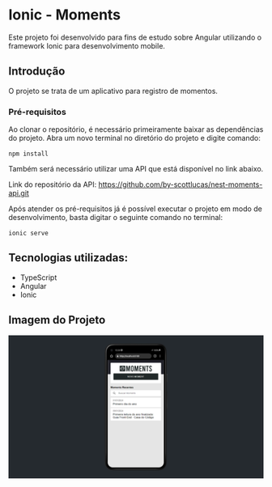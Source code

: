 # Ionic - Moments

Este projeto foi desenvolvido para fins de estudo sobre Angular utilizando o framework Ionic para desenvolvimento mobile.

## Introdução

O projeto se trata de um aplicativo para registro de momentos.

### Pré-requisitos

Ao clonar o repositório, é necessário primeiramente baixar as dependências do projeto. Abra um novo terminal no diretório do projeto e digite comando:

```
npm install
```

Também será necessário utilizar uma API que está disponível no link abaixo.

Link do repositório da API: https://github.com/by-scottlucas/nest-moments-api.git

Após atender os pré-requisitos já é possível executar o projeto em modo de desenvolvimento, basta digitar o seguinte comando no terminal:

```
ionic serve
```

## Tecnologias utilizadas:

* TypeScript
* Angular
* Ionic

## Imagem do Projeto

![Thumb](./src/assets/thumb.png)